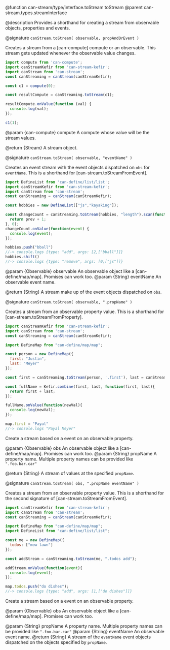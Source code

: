@function can-stream/type/interface.toStream toStream
@parent can-stream.types.streamInterface

@description Provides a shorthand for creating a stream from observable objects, properties and
events.

@signature `canStream.toStream( observable, propAndOrEvent )`

  Creates a stream from a [can-compute] compute or an observable. This stream gets updated whenever the observable value changes.

  ```js
import compute from 'can-compute';
import canStreamKefir from 'can-stream-kefir';
import canStream from 'can-stream';
const canStreaming = canStream(canStreamKefir);

const c1 = compute(0);

const resultCompute = canStreaming.toStream(c1);

resultCompute.onValue(function (val) {
	console.log(val);
});

c1(1);
  ```

  @param {can-compute} compute A compute whose value will be the stream values.

  @return {Stream} A stream object.

@signature  `canStream.toStream( observable, "eventName" )`

  Creates an event stream with the event objects dispatched on `obs` for `eventName`.
  This is a shorthand for [can-stream.toStreamFromEvent].

  ```js
import DefineList from 'can-define/list/list';
import canStreamKefir from 'can-stream-kefir';
import canStream from 'can-stream';
const canStreaming = canStream(canStreamKefir);

const hobbies = new DefineList(["js","kayaking"]);

const changeCount = canStreaming.toStream(hobbies, "length").scan(function(prev){
	return prev + 1;
}, 0);
changeCount.onValue(function(event) {
	console.log(event);
});

hobbies.push("bball")
//-> console.logs {type: "add", args: [2,["bball"]]}
hobbies.shift()
//-> console.logs {type: "remove", args: [0,["js"]]}
  ```

  @param {Observable} observable An observable object like a [can-define/map/map].
  Promises can work too.
  @param {String} eventName An observable event name.

  @return {String} A stream make up of the event objects dispatched on `obs`.


@signature `canStream.toStream( observable, ".propName" )`

  Creates a stream from an observable property value. This is a shorthand for [can-stream.toStreamFromProperty].

  ```js
import canStreamKefir from 'can-stream-kefir';
import canStream from 'can-stream';
const canStreaming = canStream(canStreamKefir);

import DefineMap from "can-define/map/map";

const person = new DefineMap({
	first: "Justin",
	last: "Meyer"
});

const first = canStreaming.toStream(person, '.first'), last = canStreaming.toStream(person, '.last');

const fullName = Kefir.combine(first, last, function(first, last){
	return first + last;
});

fullName.onValue(function(newVal){
	console.log(newVal);
});

map.first = "Payal"
//-> console.logs "Payal Meyer"
  ```

  Create a stream based on a event on an observable property.

  @param {Observable} obs An observable object like a [can-define/map/map].
    Promises can work too.
  @param {String} propName A property name.  Multiple property names can be provided like `".foo.bar.car"`

  @return {String} A stream of values at the specified `propName`.

@signature `canStream.toStream( obs, ".propName eventName" )`

  Creates a stream from an observable property value. This is a shorthand for the second signature of [can-stream.toStreamFromEvent].

  ```js
import canStreamKefir from 'can-stream-kefir';
import canStream from 'can-stream';
const canStreaming = canStream(canStreamKefir);

import DefineMap from "can-define/map/map";
import DefineList from "can-define/list/list";

const me = new DefineMap({
	todos: ["mow lawn"]
});

const addStream = canStreaming.toStream(me, ".todos add");

addStream.onValue(function(event){
	console.log(event);
});

map.todos.push("do dishes");
//-> console.logs {type: "add", args: [1,["do dishes"]]}
  ```

  Create a stream based on a event on an observable property.

  @param {Observable} obs An observable object like a [can-define/map/map].
    Promises can work too.

  @param {String} propName A property name.  Multiple property names can be provided like `".foo.bar.car"`
  @param {String} eventName An observable event name.
  @return {String} A stream of the `eventName` event objects dispatched on the objects specified by `propName`.
